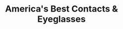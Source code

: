 ---
title: "America's Best Contacts & Eyeglasses"
url: /spartanburg/americas-best-contacts-and-eyeglasses/
shop: optician
---